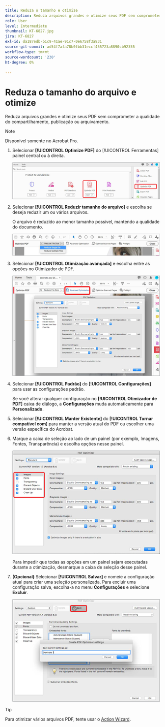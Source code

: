 ```yaml
---
title: Reduza o tamanho e otimize
description: Reduza arquivos grandes e otimize seus PDF sem comprometer a qualidade do compartilhamento, publicação ou arquivamento
role: User
level: Intermediate
thumbnail: KT-6827.jpg
jira: KT-6827
exl-id: da187edb-b1c9-41ae-91c7-0e6758f3a831
source-git-commit: ad54f7afa78b0fbb31eccf455723a8890cb92355
workflow-type: tm+mt
source-wordcount: '230'
ht-degree: 0%

---
```


# Reduza o tamanho do arquivo e otimize

Reduza arquivos grandes e otimize seus PDF sem comprometer a qualidade do compartilhamento, publicação ou arquivamento.

>[!NOTE]
>
>Disponível somente no Acrobat Pro.

1. Selecionar **[!UICONTROL Optimize PDF]** do [!UICONTROL Ferramentas] painel central ou à direita.

   ![Reduzir etapa 1](../assets/Reduce_1.png)

1. Selecionar **[!UICONTROL Reduzir tamanho do arquivo]** e escolha se deseja reduzir um ou vários arquivos.

   O arquivo é reduzido ao menor tamanho possível, mantendo a qualidade do documento.

   ![Reduzir etapa 2](../assets/Reduce_2.png)

1. Selecionar **[!UICONTROL Otimização avançada]** e escolha entre as opções no Otimizador de PDF.

   ![Reduzir etapa 3](../assets/Reduce_3.png)

1. Selecionar **[!UICONTROL Padrão]** do **[!UICONTROL Configurações]** para usar as configurações padrão.

   Se você alterar qualquer configuração no **[!UICONTROL Otimizador de PDF]** caixa de diálogo, a **Configurações** muda automaticamente para **Personalizado**.

1. Selecionar **[!UICONTROL Manter Existente]** do **[!UICONTROL Tornar compatível com]** para manter a versão atual do PDF ou escolher uma versão específica do Acrobat.

1. Marque a caixa de seleção ao lado de um painel (por exemplo, Imagens, Fontes, Transparência) e escolha opções nesse painel.

   ![Reduzir etapa 5](../assets/Reduce_5.png)

   Para impedir que todas as opções em um painel sejam executadas durante a otimização, desmarque a caixa de seleção desse painel.

1. **(Opcional)** Selecionar **[!UICONTROL Salvar]** e nomeie a configuração atual para criar uma seleção personalizada. Para excluir uma configuração salva, escolha-a no menu **Configurações** e selecione **Excluir**.

   ![Reduzir etapa 6](../assets/Reduce_6.png)

>[!TIP]
>
>Para otimizar vários arquivos PDF, tente usar o [Action Wizard](../advanced-tasks/action.md).